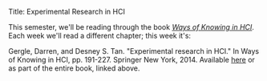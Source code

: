 Title: Experimental Research in HCI

This semester, we'll be reading through the book _[Ways of Knowing in
HCI](https://link.springer.com/book/10.1007%2F978-1-4939-0378-8)_.
Each week we'll read a different chapter; this week it's:

Gergle, Darren, and Desney S. Tan. "Experimental research in HCI." In
Ways of Knowing in HCI, pp. 191-227. Springer New York, 2014.
Available
[here](https://pdfs.semanticscholar.org/413e/89ef3851720e6faccb0a585b680539f89eb2.pdf)
or as part of the entire book, linked above.
